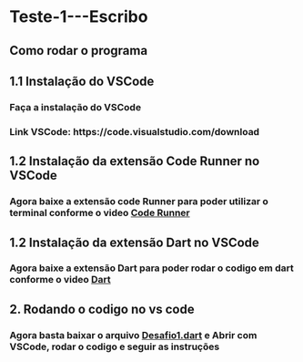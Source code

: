 # Teste-1---Escribo
<h2>Como rodar o programa</h2>
<h2>1.1 Instalação do VSCode</h2>
<h3>Faça a instalação do VSCode</h3>
<h3>Link VSCode: https://code.visualstudio.com/download</h3>
<h2>1.2 Instalação da extensão Code Runner no VSCode</h2>
<h3>Agora baixe a extensão code Runner para poder utilizar o terminal conforme o video 
<a href=https://www.youtube.com/watch?v=9OELhW6nJi0">Code Runner</a>
</h3> 
<h2>1.2 Instalação da extensão Dart no VSCode</h2>
<h3>Agora baixe a extensão Dart para poder rodar o codigo em dart conforme o video 
<a href=https://www.youtube.com/watch?v=8kFuE8xdDgg>Dart</a>
</h3>
<h2> 2. Rodando o codigo no vs code </h2>
<h3>Agora basta baixar o arquivo <a href=https://github.com/enricopp/Teste-1---Escribo>Desafio1.dart</a> e Abrir com VSCode, rodar o codigo e seguir as instruções</h3>
